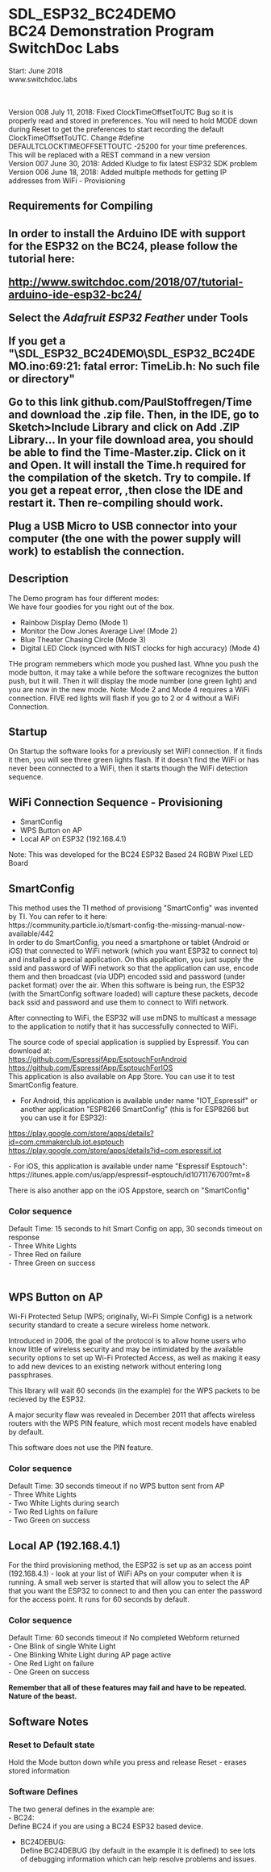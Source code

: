 <H1>SDL_ESP32_BC24DEMO <BR>
BC24 Demonstration Program
<BR>
SwitchDoc Labs <BR></H1>
Start: June 2018<BR>
www.switchdoc.labs<BR>
<BR>
<BR>

Version 008  July 11, 2018:   Fixed ClockTimeOffsetToUTC Bug so it is properly read and stored in preferences.   You will need to hold MODE down during Reset to get the preferences to start recording the default ClockTimeOffsetToUTC.   Change #define DEFAULTCLOCKTIMEOFFSETTOUTC -25200 for your time preferences.  This will be replaced with a REST command in a new version<BR>
Version 007  June 30, 2018:   Added Kludge to fix latest ESP32 SDK problem<BR>
Version 006  June 18, 2018:   Added multiple methods for getting IP addresses from WiFi - Provisioning<BR>


<H2> Requirements for Compiling<H2>

In order to install the Arduino IDE with support for the ESP32 on the BC24, please follow the tutorial here:

http://www.switchdoc.com/2018/07/tutorial-arduino-ide-esp32-bc24/

<B>Select the <i>Adafruit ESP32 Feather</i> under Tools</b>

If you get a "\SDL_ESP32_BC24DEMO\SDL_ESP32_BC24DEMO.ino:69:21: fatal error: TimeLib.h: No such file or directory"

Go to this link github.com/PaulStoffregen/Time and download the .zip file. Then, in the IDE, go to Sketch>Include Library and click on Add .ZIP Library... In your file download area, you should be able to find the Time-Master.zip. Click on it and Open. It will install the Time.h required for the compilation of the sketch. Try to compile. If you get a repeat error, ,then close the IDE and restart it. Then re-compiling should work.

Plug a USB Micro to USB connector into your computer (the one with the power supply will work) to establish the connection.

<H2>Description</H2>

The Demo program has four different modes:<BR>
We have four goodies for you right out of the box.

- Rainbow Display Demo (Mode 1)
- Monitor the Dow Jones Average Live! (Mode 2)
- Blue Theater Chasing Circle (Mode 3)
- Digital LED Clock (synced with NIST clocks for high accuracy) (Mode 4)

THe program remmebers which mode you pushed last.   Whne you push the mode button, it may take a while before the software recognizes the button push, but it will.  Then it will display the mode number (one green light) and you are now in the new mode.  Note:  Mode 2 and Mode 4 requires a WiFi connection.  FIVE red lights will flash if you go to 2 or 4 without a WiFi Connection.

<H2>Startup</H2>

On Startup the software looks for a previously set WiFI connection.  If it finds it then, you will see three green lights flash.  If it doesn't find the WiFi or has never been connected to a WiFi, then it starts though the WiFi detection sequence.

<H2>WiFi Connection Sequence - Provisioning</H2>

- SmartConfig<BR>
- WPS Button on AP<BR>
- Local AP on ESP32 (192.168.4.1)<BR>

Note:  This was developed for the BC24 ESP32 Based 24 RGBW Pixel LED Board <BR>

<H2>
SmartConfig<BR>
</H2>
This method uses the TI method of provisiong
"SmartConfig" was invented by TI. You can refer to it here:<BR>
https://community.particle.io/t/smart-config-the-missing-manual-now-available/442<BR>
In order to do SmartConfig, you need a smartphone or tablet (Android or iOS) that connected to WiFi network (which you want ESP32 to connect to) and installed a special application. 
On this application, you just supply the ssid and password of WiFi network so that the application can use, encode them and then broadcast (via UDP) encoded ssid and password (under packet format) over the air. 
When this software is being run, the ESP32 (with the SmartConfig software loaded) will capture these packets, decode back ssid and password and use them to connect to Wifi network. 

After connecting to WiFi, the  ESP32 will use mDNS to multicast a message to the application to notify that it has successfully connected to WiFi.

The source code of special application is supplied by Espressif. You can download at:<BR>
https://github.com/EspressifApp/EsptouchForAndroid<BR>
https://github.com/EspressifApp/EsptouchForIOS<BR>
This application is also available on App Store. You can use it to test SmartConfig feature.<BR>
- For Android, this application is available under name "IOT_Espressif" or another application "ESP8266 SmartConfig" (this is for ESP8266 but you can use it for ESP32):<BR>

https://play.google.com/store/apps/details?id=com.cmmakerclub.iot.esptouch<BR>
https://play.google.com/store/apps/details?id=com.espressif.iot<BR>
<P>
- For iOS, this application is available under name "Espressif Esptouch":<BR>
https://itunes.apple.com/us/app/espressif-esptouch/id1071176700?mt=8  <BR>

There is also another app on the iOS Appstore, search on "SmartConfig"<BR>
<h3> Color sequence </h3>
Default Time:  15 seconds to hit Smart Config on app, 30 seconds timeout on response<BR>
- Three White Lights<BR>
- Three Red on failure<BR>
- Three Green on success<BR>
<BR>
<H2>
WPS Button on AP<BR>
</H2>
Wi-Fi Protected Setup (WPS; originally, Wi-Fi Simple Config) is a network security standard to create a secure wireless home network.

Introduced in 2006, the goal of the protocol is to allow home users who know little of wireless security and may be intimidated by the available security options to set up Wi-Fi Protected Access, as well as making it easy to add new devices to an existing network without entering long passphrases.

This library will wait 60 seconds (in the example) for the WPS packets to be recieved by the ESP32.  

A major security flaw was revealed in December 2011 that affects wireless routers with the WPS PIN feature, which most recent models have enabled by default.

This software does not use the PIN feature.

<h3> Color sequence </h3>
Default Time:  30 seconds timeout if no WPS button sent from AP <BR>
- Three White Lights<BR>
- Two White Lights during search<BR>
- Two Red Lights on failure<BR>
- Two Green on success<BR>

<H2>
Local AP (192.168.4.1)<BR>
</H2>


For the third provisioning method, the ESP32 is set up as an access point (192.168.4.1) - look at your list of WiFi APs on your computer when it is running.   A small web server is started that will allow you to select the AP that you want the ESP32 to connect to and then you can enter the password for the access point.
It runs for 60 seconds by default.
<h3> Color sequence </h3>
Default Time:  60 seconds timeout if No completed Webform returned<BR>
- One Blink of single White Light <BR>
- One Blinking White Light during AP page active <BR>
- One Red Light on failure<BR>
- One Green on success<BR>

<B>Remember that all of these features may fail and have to be repeated.  Nature of the beast.</B>

<H2>
Software Notes<BR>
</H2>

<H3>Reset to Default state</H3>
Hold the Mode button down while you press and release Reset - erases stored information

<H3>Software Defines</H3>
The two general defines in the example are: <BR>
- BC24:<BR>
Define BC24 if you are using a BC24 ESP32 based device.<BR>

- BC24DEBUG:<BR>
Define BC24DEBUG (by default in the example it is defined) to see lots of debugging information which can help resolve problems and issues.

